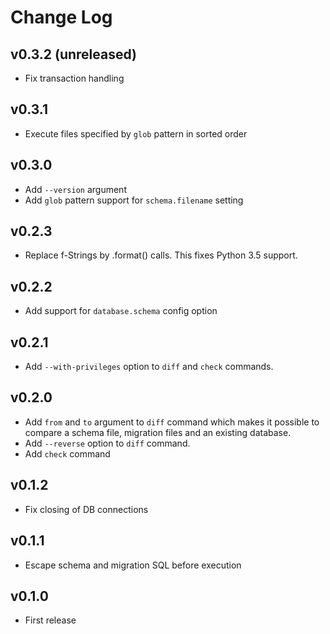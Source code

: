 # Change Log

## v0.3.2 (unreleased)

* Fix transaction handling

## v0.3.1

* Execute files specified by `glob` pattern in sorted order

## v0.3.0

* Add `--version` argument
* Add `glob` pattern support for `schema.filename` setting

## v0.2.3

* Replace f-Strings by .format() calls. This fixes Python 3.5 support.

## v0.2.2

* Add support for `database.schema` config option

## v0.2.1

* Add `--with-privileges` option to `diff` and `check` commands.

## v0.2.0

* Add `from` and `to` argument to `diff` command which makes it possible
  to compare a schema file, migration files and an existing database.
* Add `--reverse` option to `diff` command.
* Add `check` command

## v0.1.2

* Fix closing of DB connections

## v0.1.1

* Escape schema and migration SQL before execution

## v0.1.0

* First release
